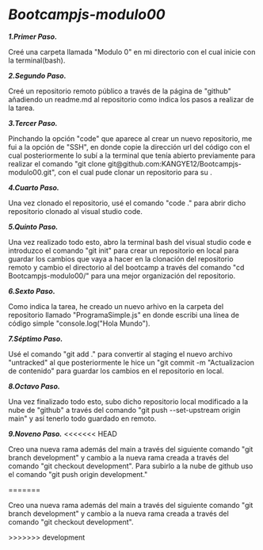 # ***Bootcampjs-modulo00***
***1.Primer Paso.***
<p>Creé una carpeta llamada "Modulo 0" en mi directorio con el cual inicie con la terminal(bash).<p>

***2.Segundo Paso.***
<p>Creé un repositorio remoto público a través de la página de "github" añadiendo un readme.md al repositorio como indica los pasos a realizar de la tarea.<p>

***3.Tercer Paso.***
<p>Pinchando la opción "code" que aparece al crear un nuevo repositorio, me fui a la opción de "SSH", en donde copie la dirección url del código con el cual posteriormente lo subí a la terminal que tenía abierto previamente para realizar el comando "git clone git@github.com:KANGYE12/Bootcampjs-modulo00.git", con el cual pude clonar un repositorio para su .<p>

***4.Cuarto Paso.***
<p>Una vez clonado el repositorio, usé el comando "code ." para abrir dicho repositorio clonado al visual studio code.<p>

***5.Quinto Paso.***
<p>Una vez realizado todo esto, abro la terminal bash del visual studio code e introduzco el comando "git init" para crear un repositorio en local para guardar los cambios que vaya a hacer en la clonación del repositorio remoto y cambio el directorio al del bootcamp a través del comando "cd Bootcampjs-modulo00/" para una mejor organización del repositorio.<p>

***6.Sexto Paso.***
<p>Como indica la tarea, he creado un nuevo arhivo en la carpeta del repositorio llamado "ProgramaSimple.js" en donde escribi una línea de código simple "console.log("Hola Mundo").<p>

***7.Séptimo Paso.***
<p>Usé el comando "git add ." para convertir al staging el nuevo archivo "untracked" al que posteriormente le hice un "git commit -m "Actualizacion de contenido" para guardar los cambios en el repositorio en local. <p>

***8.Octavo Paso.***
<p>Una vez finalizado todo esto, subo dicho repositorio local modificado a la nube de "github" a través del comando "git push --set-upstream origin main" y así tenerlo todo guardado en remoto.<p>

***9.Noveno Paso.***
<<<<<<< HEAD
<p>Creo una nueva rama además del main a través del siguiente comando "git branch development" y cambio a la nueva rama creada a través del comando "git checkout development". Para subirlo a la nube de github uso el comando "git push origin development."<p>
=======
<p>Creo una nueva rama además del main a través del siguiente comando "git branch development" y cambio a la nueva rama creada a través del comando "git checkout development".<p>
>>>>>>> development
